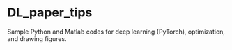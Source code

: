 # DL_paper_tips

Sample Python and Matlab codes for deep learning (PyTorch), optimization, and drawing figures.